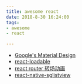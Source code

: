 ```yaml
---
title: awesome react
date: 2018-8-30 16:24:00
tags:
- awesome
- react

---
```


- [Google's Material Design](https://github.com/mui-org/material-ui)
- [react-loadable](https://github.com/jamiebuilds/react-loadable)
- [react router 转场动画](https://github.com/maisano/react-router-transition)
- [react-native-sglistview](https://github.com/sghiassy/react-native-sglistview)
